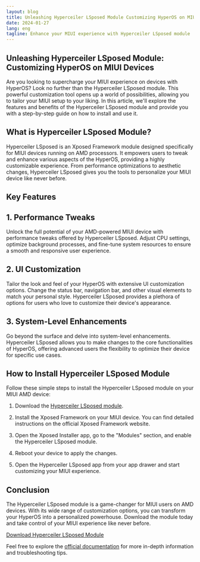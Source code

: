 ```yaml
---
layout: blog
title: Unleashing Hyperceiler LSposed Module Customizing HyperOS on MIUI Devices
date: 2024-01-27
lang: eng
tagline: Enhance your MIUI experience with Hyperceiler LSposed module
---
```


## Unleashing Hyperceiler LSposed Module: Customizing HyperOS on MIUI Devices

Are you looking to supercharge your MIUI experience on devices with HyperOS? Look no further than the Hyperceiler LSposed module. This powerful customization tool opens up a world of possibilities, allowing you to tailor your MIUI setup to your liking. In this article, we'll explore the features and benefits of the Hyperceiler LSposed module and provide you with a step-by-step guide on how to install and use it.

## What is Hyperceiler LSposed Module?

Hyperceiler LSposed is an Xposed Framework module designed specifically for MIUI devices running on AMD processors. It empowers users to tweak and enhance various aspects of the HyperOS, providing a highly customizable experience. From performance optimizations to aesthetic changes, Hyperceiler LSposed gives you the tools to personalize your MIUI device like never before.

## Key Features

## 1. Performance Tweaks

Unlock the full potential of your AMD-powered MIUI device with performance tweaks offered by Hyperceiler LSposed. Adjust CPU settings, optimize background processes, and fine-tune system resources to ensure a smooth and responsive user experience.

## 2. UI Customization

Tailor the look and feel of your HyperOS with extensive UI customization options. Change the status bar, navigation bar, and other visual elements to match your personal style. Hyperceiler LSposed provides a plethora of options for users who love to customize their device's appearance.

## 3. System-Level Enhancements

Go beyond the surface and delve into system-level enhancements. Hyperceiler LSposed allows you to make changes to the core functionalities of HyperOS, offering advanced users the flexibility to optimize their device for specific use cases.

## How to Install Hyperceiler LSposed Module

Follow these simple steps to install the Hyperceiler LSposed module on your MIUI AMD device:

1. Download the [Hyperceiler LSposed module](https://github.com/Xposed-Modules-Repo/com.sevtinge.hyperceiler/releases/tag/133-2.3.133_20231211).

2. Install the Xposed Framework on your MIUI device. You can find detailed instructions on the official Xposed Framework website.

3. Open the Xposed Installer app, go to the "Modules" section, and enable the Hyperceiler LSposed module.

4. Reboot your device to apply the changes.

5. Open the Hyperceiler LSposed app from your app drawer and start customizing your MIUI experience.

## Conclusion

The Hyperceiler LSposed module is a game-changer for MIUI users on AMD devices. With its wide range of customization options, you can transform your HyperOS into a personalized powerhouse. Download the module today and take control of your MIUI experience like never before.

[Download Hyperceiler LSposed Module](https://github.com/Xposed-Modules-Repo/com.sevtinge.hyperceiler/releases/tag/133-2.3.133_20231211)

Feel free to explore the [official documentation](https://github.com/Xposed-Modules-Repo/com.sevtinge.hyperceiler) for more in-depth information and troubleshooting tips.

